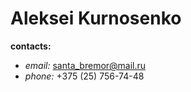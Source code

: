 # Aleksei Kurnosenko

__contacts:__

* _email:_ santa_bremor@mail.ru
* _phone:_ +375 (25) 756-74-48
